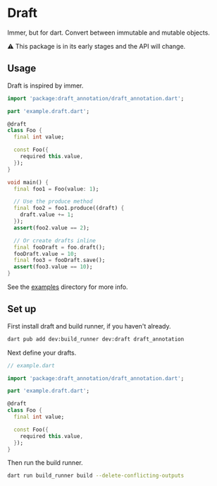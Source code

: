 # Draft

Immer, but for dart. Convert between immutable and mutable objects.

:warning: This package is in its early stages and the API will change.

## Usage

Draft is inspired by immer.

```dart
import 'package:draft_annotation/draft_annotation.dart';

part 'example.draft.dart';

@draft
class Foo {
  final int value;

  const Foo({
    required this.value,
  });
}

void main() {
  final foo1 = Foo(value: 1);

  // Use the produce method
  final foo2 = foo1.produce((draft) {
    draft.value += 1;
  });
  assert(foo2.value == 2);

  // Or create drafts inline
  final fooDraft = foo.draft();
  fooDraft.value = 10;
  final foo3 = fooDraft.save();
  assert(foo3.value == 10);
}
```

See the [examples](https://github.com/josiahsrc/draft) directory for more info.

## Set up

First install draft and build runner, if you haven't already.

```sh
dart pub add dev:build_runner dev:draft draft_annotation
```

Next define your drafts.

```dart
// example.dart

import 'package:draft_annotation/draft_annotation.dart';

part 'example.draft.dart';

@draft
class Foo {
  final int value;

  const Foo({
    required this.value,
  });
}
```

Then run the build runner.

```sh
dart run build_runner build --delete-conflicting-outputs
```
